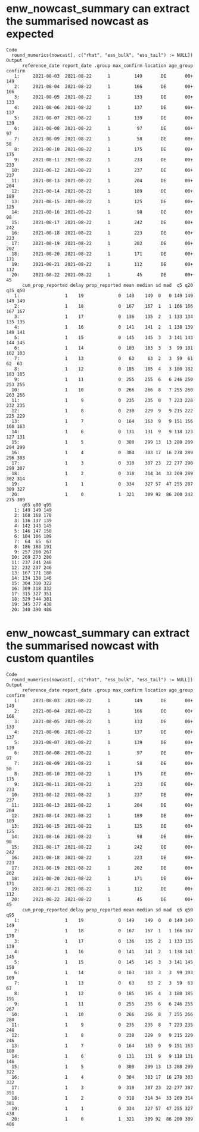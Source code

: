# enw_nowcast_summary can extract the summarised nowcast as expected

    Code
      round_numerics(nowcast[, c("rhat", "ess_bulk", "ess_tail") := NULL])
    Output
          reference_date report_date .group max_confirm location age_group confirm
       1:     2021-08-03  2021-08-22      1         149       DE       00+     149
       2:     2021-08-04  2021-08-22      1         166       DE       00+     166
       3:     2021-08-05  2021-08-22      1         133       DE       00+     133
       4:     2021-08-06  2021-08-22      1         137       DE       00+     137
       5:     2021-08-07  2021-08-22      1         139       DE       00+     139
       6:     2021-08-08  2021-08-22      1          97       DE       00+      97
       7:     2021-08-09  2021-08-22      1          58       DE       00+      58
       8:     2021-08-10  2021-08-22      1         175       DE       00+     175
       9:     2021-08-11  2021-08-22      1         233       DE       00+     233
      10:     2021-08-12  2021-08-22      1         237       DE       00+     237
      11:     2021-08-13  2021-08-22      1         204       DE       00+     204
      12:     2021-08-14  2021-08-22      1         189       DE       00+     189
      13:     2021-08-15  2021-08-22      1         125       DE       00+     125
      14:     2021-08-16  2021-08-22      1          98       DE       00+      98
      15:     2021-08-17  2021-08-22      1         242       DE       00+     242
      16:     2021-08-18  2021-08-22      1         223       DE       00+     223
      17:     2021-08-19  2021-08-22      1         202       DE       00+     202
      18:     2021-08-20  2021-08-22      1         171       DE       00+     171
      19:     2021-08-21  2021-08-22      1         112       DE       00+     112
      20:     2021-08-22  2021-08-22      1          45       DE       00+      45
          cum_prop_reported delay prop_reported mean median sd mad  q5 q20 q35 q50
       1:                 1    19             0  149    149  0   0 149 149 149 149
       2:                 1    18             0  167    167  1   1 166 166 167 167
       3:                 1    17             0  136    135  2   1 133 134 135 135
       4:                 1    16             0  141    141  2   1 138 139 140 141
       5:                 1    15             0  145    145  3   3 141 143 144 145
       6:                 1    14             0  103    103  3   3  99 101 102 103
       7:                 1    13             0   63     63  2   3  59  61  62  63
       8:                 1    12             0  185    185  4   3 180 182 183 185
       9:                 1    11             0  255    255  6   6 246 250 253 255
      10:                 1    10             0  266    266  8   7 255 260 263 266
      11:                 1     9             0  235    235  8   7 223 228 232 235
      12:                 1     8             0  230    229  9   9 215 222 225 229
      13:                 1     7             0  164    163  9   9 151 156 160 163
      14:                 1     6             0  131    131  9   9 118 123 127 131
      15:                 1     5             0  300    299 13  13 280 289 294 299
      16:                 1     4             0  304    303 17  16 278 289 296 303
      17:                 1     3             0  310    307 23  22 277 290 299 307
      18:                 1     2             0  318    314 34  33 269 289 302 314
      19:                 1     1             0  334    327 57  47 255 287 309 327
      20:                 1     0             1  321    309 92  86 200 242 275 309
          q65 q80 q95
       1: 149 149 149
       2: 168 168 170
       3: 136 137 139
       4: 142 143 145
       5: 146 147 150
       6: 104 106 109
       7:  64  65  67
       8: 186 188 191
       9: 257 260 267
      10: 269 273 280
      11: 237 241 248
      12: 232 237 246
      13: 167 171 180
      14: 134 138 146
      15: 304 310 322
      16: 309 318 332
      17: 315 327 351
      18: 329 344 381
      19: 345 377 438
      20: 340 390 486

# enw_nowcast_summary can extract the summarised nowcast with custom quantiles

    Code
      round_numerics(nowcast[, c("rhat", "ess_bulk", "ess_tail") := NULL])
    Output
          reference_date report_date .group max_confirm location age_group confirm
       1:     2021-08-03  2021-08-22      1         149       DE       00+     149
       2:     2021-08-04  2021-08-22      1         166       DE       00+     166
       3:     2021-08-05  2021-08-22      1         133       DE       00+     133
       4:     2021-08-06  2021-08-22      1         137       DE       00+     137
       5:     2021-08-07  2021-08-22      1         139       DE       00+     139
       6:     2021-08-08  2021-08-22      1          97       DE       00+      97
       7:     2021-08-09  2021-08-22      1          58       DE       00+      58
       8:     2021-08-10  2021-08-22      1         175       DE       00+     175
       9:     2021-08-11  2021-08-22      1         233       DE       00+     233
      10:     2021-08-12  2021-08-22      1         237       DE       00+     237
      11:     2021-08-13  2021-08-22      1         204       DE       00+     204
      12:     2021-08-14  2021-08-22      1         189       DE       00+     189
      13:     2021-08-15  2021-08-22      1         125       DE       00+     125
      14:     2021-08-16  2021-08-22      1          98       DE       00+      98
      15:     2021-08-17  2021-08-22      1         242       DE       00+     242
      16:     2021-08-18  2021-08-22      1         223       DE       00+     223
      17:     2021-08-19  2021-08-22      1         202       DE       00+     202
      18:     2021-08-20  2021-08-22      1         171       DE       00+     171
      19:     2021-08-21  2021-08-22      1         112       DE       00+     112
      20:     2021-08-22  2021-08-22      1          45       DE       00+      45
          cum_prop_reported delay prop_reported mean median sd mad  q5 q50 q95
       1:                 1    19             0  149    149  0   0 149 149 149
       2:                 1    18             0  167    167  1   1 166 167 170
       3:                 1    17             0  136    135  2   1 133 135 139
       4:                 1    16             0  141    141  2   1 138 141 145
       5:                 1    15             0  145    145  3   3 141 145 150
       6:                 1    14             0  103    103  3   3  99 103 109
       7:                 1    13             0   63     63  2   3  59  63  67
       8:                 1    12             0  185    185  4   3 180 185 191
       9:                 1    11             0  255    255  6   6 246 255 267
      10:                 1    10             0  266    266  8   7 255 266 280
      11:                 1     9             0  235    235  8   7 223 235 248
      12:                 1     8             0  230    229  9   9 215 229 246
      13:                 1     7             0  164    163  9   9 151 163 180
      14:                 1     6             0  131    131  9   9 118 131 146
      15:                 1     5             0  300    299 13  13 280 299 322
      16:                 1     4             0  304    303 17  16 278 303 332
      17:                 1     3             0  310    307 23  22 277 307 351
      18:                 1     2             0  318    314 34  33 269 314 381
      19:                 1     1             0  334    327 57  47 255 327 438
      20:                 1     0             1  321    309 92  86 200 309 486


